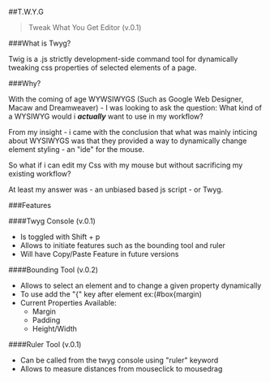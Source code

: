 
##T.W.Y.G

>Tweak What You Get Editor (v.0.1)


###What is Twyg?

Twig is a .js strictly development-side command tool for dynamically tweaking css properties of selected elements of a page.

###Why?

With the coming of age WYWSIWYGS (Such as Google Web Designer, Macaw and Dreamweaver) - I was looking to ask the question: What kind of a WYSIWYG would i ***actually*** want to use in my workflow?

From my insight - i came with the conclusion that what was mainly inticing about WYSIWYGS was that they provided a way to dynamically change element styling - an "ide" for the mouse.

So what if i can edit my Css with my mouse but without sacrificing my existing workflow?

At least my answer was - an unbiased based js script - or Twyg.

###Features

####Twyg Console (v.0.1)
* Is toggled with Shift + p
* Allows to initiate features such as the bounding tool and ruler
* Will have Copy/Paste Feature in future versions

####Bounding Tool (v.0.2)

* Allows to select an element and to change a given property dynamically
* To use add the "{" key after element ex:(#box{margin)
* Current Properties Available: 
  * Margin
  * Padding
  * Height/Width

####Ruler Tool (v.0.1)
* Can be called from the twyg console using "ruler" keyword
* Allows to measure distances from mouseclick to mousedrag

























